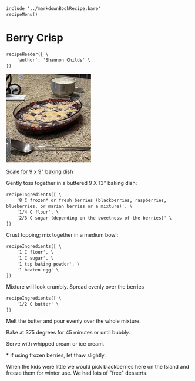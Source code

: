 ~~~ markdown-script
include '../markdownBookRecipe.bare'
recipeMenu()
~~~

# Berry Crisp

~~~ markdown-script
recipeHeader({ \
    'author': 'Shannon Childs' \
})
~~~

![Berry Crisp](../images/BerryCrisp.jpg "Berry Crisp")

[Scale for 9 x 9" baking dish](#var.vCategory='Desserts'&var.vScale=0.75)

Gently toss together in a buttered 9 X 13" baking dish:

~~~ markdown-script
recipeIngredients([ \
    '8 C frozen* or fresh berries (blackberries, raspberries, blueberries, or marian berries or a mixture)', \
    '1/4 C flour', \
    '2/3 C sugar (depending on the sweetness of the berries)' \
])
~~~

Crust topping; mix together in a medium bowl:

~~~ markdown-script
recipeIngredients([ \
    '1 C flour', \
    '1 C sugar', \
    '1 tsp baking powder', \
    '1 beaten egg' \
])
~~~

Mixture will look crumbly. Spread evenly over the berries

~~~ markdown-script
recipeIngredients([ \
    '1/2 C butter' \
])
~~~

Melt the butter and pour evenly over the whole mixture.

Bake at 375 degrees for 45 minutes or until bubbly.

Serve with whipped cream or ice cream.

\* If using frozen berries, let thaw slightly.

When the kids were little we would pick blackberries here on the Island and freeze them for winter
use. We had lots of "free" desserts.
